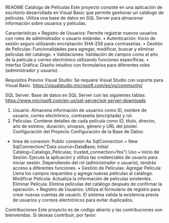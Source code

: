 
README
Catálogo de Películas
Este proyecto consiste en una aplicación de escritorio desarrollada en Visual Basic que permite gestionar un catálogo de películas. Utiliza una base de datos en SQL Server para almacenar información sobre usuarios y películas.

Características
•	Registro de Usuarios: Permite registrar nuevos usuarios con roles de administrador o usuario estándar.
•	Autenticación: Inicio de sesión seguro utilizando encriptación SHA-256 para contraseñas.
•	Gestión de Películas: Funcionalidades para agregar, modificar, buscar y eliminar películas del catálogo.
•	Validaciones: Validación de campos como el año de la película y correo electrónico utilizando funciones específicas.
•	Interfaz Gráfica: Diseño intuitivo con formularios para diferentes roles (administrador y usuario).

Requisitos Previos
Visual Studio: Se requiere Visual Studio con soporte para Visual Basic.
https://visualstudio.microsoft.com/es/vs/community/

SQL Server: Base de datos en SQL Server con las siguientes tablas:
https://www.microsoft.com/en-us/sql-server/sql-server-downloads

1.	Usuario: Almacena información de usuarios como ID, nombre de usuario, correo electrónico, contraseña (encriptada) y rol.
2.	Peliculas: Contiene detalles de cada película como ID, título, director, año de estreno, duración, sinopsis, género y URL del póster.
Configuración del Proyecto
Configuración de la Base de Datos:
-	linea de conexion: 
Public conexion As SqlConnection = New SqlConnection("Data source=DataBase; Initial Catalog=Catalogo_Peliculas; trusted_connection=Yes")
Uso
•	Inicio de Sesión:
Ejecuta la aplicación y utiliza las credenciales de usuario para iniciar sesión.
Dependiendo del rol (administrador o usuario), tendrás acceso a diferentes funciones.
•	Gestión de Películas:
Agregar Película: Llena los campos requeridos y agrega nuevas películas al catálogo.
Modificar Película: Actualiza la información de películas existentes.
Eliminar Película: Elimina películas del catálogo después de confirmar la operación.
•	Registro de Usuarios:
Utiliza el formulario de registro para crear nuevas cuentas de usuario.
El sistema valida la existencia previa de usuarios y correos electrónicos para evitar duplicados.

Contribuciones
Este proyecto es de código abierto y las contribuciones son bienvenidas. Si deseas contribuir, por favor:



